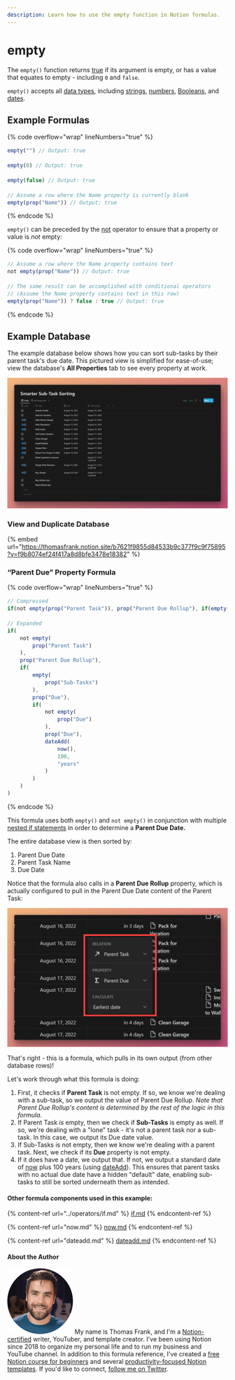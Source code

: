 ```yaml
---
description: Learn how to use the empty function in Notion formulas.
---
```


# empty

The `empty()` function returns [true](../constants/true.md) if its argument is empty, or has a value that equates to empty - including `0` and `false`.

`empty()` accepts all [data types](../../formula-basics/data-types/), including [strings](../../formula-basics/data-types/string.md), [numbers](../../formula-basics/data-types/number.md), [Booleans](../../formula-basics/data-types/boolean-checkbox.md), and [dates](../../formula-basics/data-types/date-data-type.md).

## Example Formulas

{% code overflow="wrap" lineNumbers="true" %}
```jsx
empty("") // Output: true

empty(0) // Output: true

empty(false) // Output: true

// Assume a row where the Name property is currently blank
empty(prop("Name")) // Output: true
```
{% endcode %}

`empty()` can be preceded by the [not](../operators/not.md) operator to ensure that a property or value is _not_ empty:

{% code overflow="wrap" lineNumbers="true" %}
```jsx
// Assume a row where the Name property contains text
not empty(prop("Name")) // Output: true

// The same result can be accomplished with conditional operators
// (Assume the Name property contains text in this row)
empty(prop("Name")) ? false : true // Output: true
```
{% endcode %}

## Example Database

The example database below shows how you can sort sub-tasks by their parent task's due date. This pictured view is simplified for ease-of-use; view the database's **All Properties** tab to see every property at work.

![](<../../.gitbook/assets/Empty Function - Notion Formulas.png>)

### View and Duplicate Database

{% embed url="https://thomasfrank.notion.site/b7621f9855d84533b9c377f9c9f75895?v=f9b8074ef24f417a8d8bfe3478e18382" %}

### “Parent Due” Property Formula

{% code overflow="wrap" lineNumbers="true" %}
```jsx
// Compressed
if(not empty(prop("Parent Task")), prop("Parent Due Rollup"), if(empty(prop("Sub-Tasks")), prop("Due"), if(not empty(prop("Due")), prop("Due"), dateAdd(now(), 100, "years"))))

// Expanded
if(
    not empty(
        prop("Parent Task")
    ), 
    prop("Parent Due Rollup"), 
    if(
        empty(
            prop("Sub-Tasks")
        ), 
        prop("Due"), 
        if(
            not empty(
                prop("Due")
            ), 
            prop("Due"), 
            dateAdd(
                now(),
                100, 
                "years"
            )
        )
    )
)
```
{% endcode %}

This formula uses both `empty()` and `not empty()` in conjunction with multiple [nested if statements](../operators/if.md#nested-if-then-statements) in order to determine a **Parent Due Date.**

The entire database view is then sorted by:

1. Parent Due Date
2. Parent Task Name
3. Due Date

Notice that the formula also calls in a **Parent Due Rollup** property, which is actually configured to pull in the Parent Due Date content of the Parent Task:

![](<../../.gitbook/assets/Parent Due Rollup.png>)

That's right - this is a formula, which pulls in its own output (from other database rows)!

Let's work through what this formula is doing:

1. First, it checks if **Parent Task** is not empty. If so, we know we're dealing with a sub-task, so we output the value of Parent Due Rollup. _Note that Parent Due Rollup's content is determined by the rest of the logic in this formula._
2. If Parent Task _is_ empty, then we check if **Sub-Tasks** is empty as well. If so, we're dealing with a "lone" task - it's not a parent task nor a sub-task. In this case, we output its Due date value.
3. If Sub-Tasks is not empty, then we know we're dealing with a parent task. Next, we check if its **Due** property is not empty.
4. If it does have a date, we output that. If not, we output a standard date of [now](now.md) plus 100 years (using [dateAdd](dateadd.md)). This ensures that parent tasks with no actual due date have a hidden "default" date, enabling sub-tasks to still be sorted underneath them as intended.

#### Other formula components used in this example:

{% content-ref url="../operators/if.md" %}
[if.md](../operators/if.md)
{% endcontent-ref %}

{% content-ref url="now.md" %}
[now.md](now.md)
{% endcontent-ref %}

{% content-ref url="dateadd.md" %}
[dateadd.md](dateadd.md)
{% endcontent-ref %}

#### About the Author

<img src="../../.gitbook/assets/Notion Fundamentals with Thomas Frank - Avatar 2021 compressed (1).png" alt="" data-size="line"> My name is Thomas Frank, and I'm a [Notion-certified](https://www.credly.com/badges/95fae13a-17bf-4b4a-a3d2-d58c8a3e6a2a/public\_url) writer, YouTuber, and template creator. I've been using Notion since 2018 to organize my personal life and to run my business and YouTube channel. In addition to this formula reference, I've created a [free Notion course for beginners](https://thomasjfrank.com/fundamentals/) and several [productivity-focused Notion templates](https://thomasjfrank.com/templates/). If you'd like to connect, [follow me on Twitter](https://twitter.com/TomFrankly).
